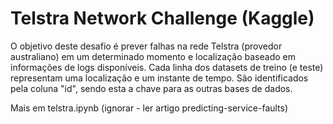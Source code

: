 # Telstra Network Challenge (Kaggle)

O objetivo deste desafio é prever falhas na rede Telstra (provedor australiano) em um determinado momento e localização baseado em informações de logs disponíveis. Cada linha dos datasets de treino (e teste) representam uma localização e um instante de tempo. São identificados pela coluna "id", sendo esta a chave para as outras bases de dados.

Mais em telstra.ipynb (ignorar - ler artigo predicting-service-faults)
